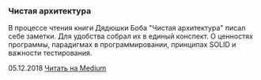 ### Чистая архитектура

В процессе чтения книги Дядюшки Боба "Чистая архитектура" писал себе заметки. Для удобства собрал их в единый конспект. О ценностях программы, парадигмах в программировании, принципах SOLID и важности тестирования.

05.12.2018 [Читать на Medium](https://medium.com/@igor.kamyshev/%D1%87%D0%B8%D1%81%D1%82%D0%B0%D1%8F-%D0%B0%D1%80%D1%85%D0%B8%D1%82%D0%B5%D0%BA%D1%82%D1%83%D1%80%D0%B0-2ba15aaadd3d)
